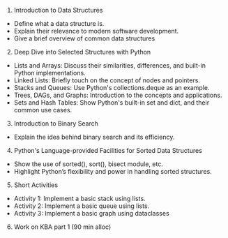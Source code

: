 1. Introduction to Data Structures

- Define what a data structure is.
- Explain their relevance to modern software development.
- Give a brief overview of common data structures

2. Deep Dive into Selected Structures with Python

- Lists and Arrays: Discuss their similarities, differences, and built-in Python implementations.
- Linked Lists: Briefly touch on the concept of nodes and pointers.
- Stacks and Queues: Use Python's collections.deque as an example.
- Trees, DAGs, and Graphs: Introduction to the concepts and applications.
- Sets and Hash Tables: Show Python's built-in set and dict, and their common use cases.

3. Introduction to Binary Search

- Explain the idea behind binary search and its efficiency.

4. Python's Language-provided Facilities for Sorted Data Structures

- Show the use of sorted(), sort(), bisect module, etc.
- Highlight Python’s flexibility and power in handling sorted structures.

5. Short Activities

- Activity 1: Implement a basic stack using lists.
- Activity 2: Implement a basic queue using lists.
- Activity 3: Implement a basic graph using dataclasses

6. Work on KBA part 1 (90 min alloc)
